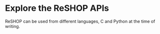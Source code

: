 # Explore the ReSHOP APIs

ReSHOP can be used from different languages, C and Python at the time of writing.
